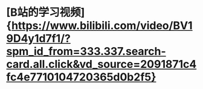 # [B站的学习视频]{https://www.bilibili.com/video/BV19D4y1d7f1/?spm_id_from=333.337.search-card.all.click&vd_source=2091871c4fc4e7710104720365d0b2f5}